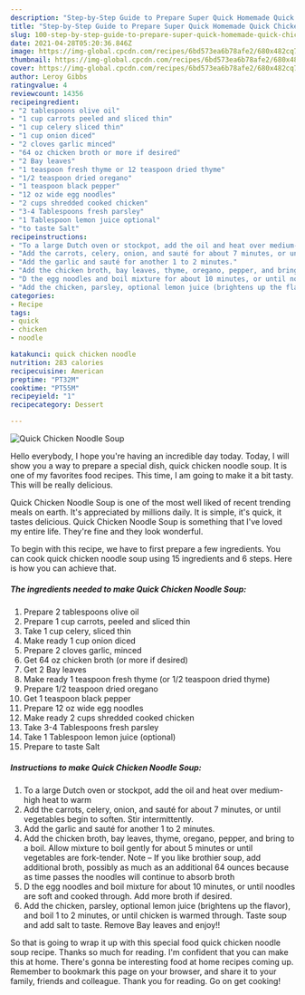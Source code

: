 ```yaml
---
description: "Step-by-Step Guide to Prepare Super Quick Homemade Quick Chicken Noodle Soup"
title: "Step-by-Step Guide to Prepare Super Quick Homemade Quick Chicken Noodle Soup"
slug: 100-step-by-step-guide-to-prepare-super-quick-homemade-quick-chicken-noodle-soup
date: 2021-04-28T05:20:36.846Z
image: https://img-global.cpcdn.com/recipes/6bd573ea6b78afe2/680x482cq70/quick-chicken-noodle-soup-recipe-main-photo.jpg
thumbnail: https://img-global.cpcdn.com/recipes/6bd573ea6b78afe2/680x482cq70/quick-chicken-noodle-soup-recipe-main-photo.jpg
cover: https://img-global.cpcdn.com/recipes/6bd573ea6b78afe2/680x482cq70/quick-chicken-noodle-soup-recipe-main-photo.jpg
author: Leroy Gibbs
ratingvalue: 4
reviewcount: 14356
recipeingredient:
- "2 tablespoons olive oil"
- "1 cup carrots peeled and sliced thin"
- "1 cup celery sliced thin"
- "1 cup onion diced"
- "2 cloves garlic minced"
- "64 oz chicken broth or more if desired"
- "2 Bay leaves"
- "1 teaspoon fresh thyme or 12 teaspoon dried thyme"
- "1/2 teaspoon dried oregano"
- "1 teaspoon black pepper"
- "12 oz wide egg noodles"
- "2 cups shredded cooked chicken"
- "3-4 Tablespoons fresh parsley"
- "1 Tablespoon lemon juice optional"
- "to taste Salt"
recipeinstructions:
- "To a large Dutch oven or stockpot, add the oil and heat over medium-high heat to warm"
- "Add the carrots, celery, onion, and sauté for about 7 minutes, or until vegetables begin to soften. Stir intermittently."
- "Add the garlic and sauté for another 1 to 2 minutes."
- "Add the chicken broth, bay leaves, thyme, oregano, pepper, and bring to a boil. Allow mixture to boil gently for about 5 minutes or until vegetables are fork-tender. Note – If you like brothier soup, add additional broth, possibly as much as an additional 64 ounces because as time passes the noodles will continue to absorb broth"
- "D the egg noodles and boil mixture for about 10 minutes, or until noodles are soft and cooked through. Add more broth if desired."
- "Add the chicken, parsley, optional lemon juice (brightens up the flavor), and boil 1 to 2 minutes, or until chicken is warmed through. Taste soup and add salt to taste. Remove Bay leaves and enjoy!!"
categories:
- Recipe
tags:
- quick
- chicken
- noodle

katakunci: quick chicken noodle 
nutrition: 283 calories
recipecuisine: American
preptime: "PT32M"
cooktime: "PT55M"
recipeyield: "1"
recipecategory: Dessert

---
```



![Quick Chicken Noodle Soup](https://img-global.cpcdn.com/recipes/6bd573ea6b78afe2/680x482cq70/quick-chicken-noodle-soup-recipe-main-photo.jpg)

Hello everybody, I hope you're having an incredible day today. Today, I will show you a way to prepare a special dish, quick chicken noodle soup. It is one of my favorites food recipes. This time, I am going to make it a bit tasty. This will be really delicious.



Quick Chicken Noodle Soup is one of the most well liked of recent trending meals on earth. It's appreciated by millions daily. It is simple, it's quick, it tastes delicious. Quick Chicken Noodle Soup is something that I've loved my entire life. They're fine and they look wonderful.


To begin with this recipe, we have to first prepare a few ingredients. You can cook quick chicken noodle soup using 15 ingredients and 6 steps. Here is how you can achieve that.

<!--inarticleads1-->

##### The ingredients needed to make Quick Chicken Noodle Soup:

1. Prepare 2 tablespoons olive oil
1. Prepare 1 cup carrots, peeled and sliced thin
1. Take 1 cup celery, sliced thin
1. Make ready 1 cup onion diced
1. Prepare 2 cloves garlic, minced
1. Get 64 oz chicken broth (or more if desired)
1. Get 2 Bay leaves
1. Make ready 1 teaspoon fresh thyme (or 1/2 teaspoon dried thyme)
1. Prepare 1/2 teaspoon dried oregano
1. Get 1 teaspoon black pepper
1. Prepare 12 oz wide egg noodles
1. Make ready 2 cups shredded cooked chicken
1. Take 3-4 Tablespoons fresh parsley
1. Take 1 Tablespoon lemon juice (optional)
1. Prepare to taste Salt




<!--inarticleads2-->

##### Instructions to make Quick Chicken Noodle Soup:

1. To a large Dutch oven or stockpot, add the oil and heat over medium-high heat to warm
1. Add the carrots, celery, onion, and sauté for about 7 minutes, or until vegetables begin to soften. Stir intermittently.
1. Add the garlic and sauté for another 1 to 2 minutes.
1. Add the chicken broth, bay leaves, thyme, oregano, pepper, and bring to a boil. Allow mixture to boil gently for about 5 minutes or until vegetables are fork-tender. Note – If you like brothier soup, add additional broth, possibly as much as an additional 64 ounces because as time passes the noodles will continue to absorb broth
1. D the egg noodles and boil mixture for about 10 minutes, or until noodles are soft and cooked through. Add more broth if desired.
1. Add the chicken, parsley, optional lemon juice (brightens up the flavor), and boil 1 to 2 minutes, or until chicken is warmed through. Taste soup and add salt to taste. Remove Bay leaves and enjoy!!




So that is going to wrap it up with this special food quick chicken noodle soup recipe. Thanks so much for reading. I'm confident that you can make this at home. There's gonna be interesting food at home recipes coming up. Remember to bookmark this page on your browser, and share it to your family, friends and colleague. Thank you for reading. Go on get cooking!
